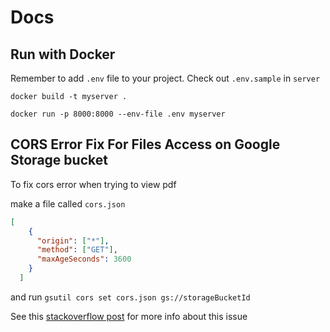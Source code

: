 # Docs

## Run with Docker

Remember to add `.env` file to your project. Check out `.env.sample` in `server`

`docker build -t myserver .`

`docker run -p 8000:8000 --env-file .env myserver`

## CORS Error Fix For Files Access on Google Storage bucket

To fix cors error when trying to view pdf

make a file called `cors.json`

```json
[
    {
      "origin": ["*"],
      "method": ["GET"],
      "maxAgeSeconds": 3600
    }
  ]
```

and run `gsutil cors set cors.json gs://storageBucketId`

See this [stackoverflow post](https://stackoverflow.com/questions/37760695/firebase-storage-and-access-control-allow-origin) for more info about this issue
